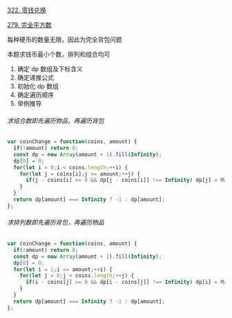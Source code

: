 [322. 零钱兑换](https://leetcode.cn/problems/coin-change/?envType=study-plan-v2&envId=top-100-liked)

[279. 完全平方数](https://leetcode.cn/problems/perfect-squares/?envType=study-plan-v2&envId=top-100-liked)

每种硬币的数量无限，因此为完全背包问题

本题求钱币最小个数，排列和组合均可

1. 确定 dp 数组及下标含义
2. 确定递推公式
3. 初始化 dp 数组
4. 确定遍历顺序
5. 举例推导

###### 求组合数即先遍历物品，再遍历背包

```javascript
var coinChange = function(coins, amount) {
  if(!amount) return 0;
  const dp = new Array(amount + 1).fill(Infinity);
  dp[0] = 0;
  for(let i = 0;i < coins.length;++i) {
    for(let j = coins[i];j <= amount;++j) {
      if(j - coins[i] >= 0 && dp[j - coins[i]] !== Infinity) dp[j] = Math.min(dp[j], dp[j - coins[i]] + 1);
    }
  }
  return dp[amount] === Infinity ? -1 : dp[amount];
};
```

###### 求排列数即先遍历背包，再遍历物品

```javascript
var coinChange = function(coins, amount) {
  if(!amount) return 0;
  const dp = new Array(amount + 1).fill(Infinity);
  dp[0] = 0;
  for(let i = 1;i <= amount;++i) {
    for(let j = 0;j < coins.length;++j) {
      if(i - coins[j] >= 0 && dp[i - coins[j]] !== Infinity) dp[i] = Math.min(dp[i], dp[i - coins[j]] + 1);
    }
  }
  return dp[amount] === Infinity ? -1 : dp[amount];
};
```

